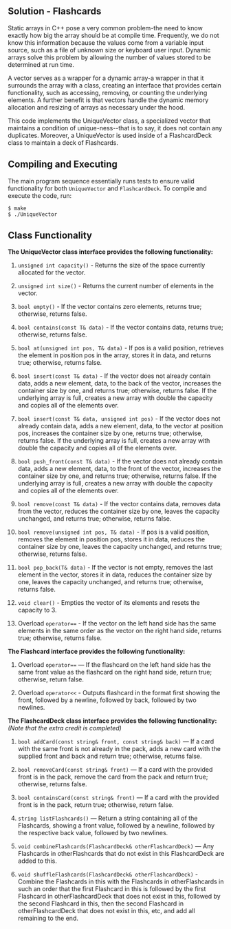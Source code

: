## Solution - Flashcards

Static arrays in C++ pose a very common problem-the need to know exactly how big the array should be at compile time. Frequently, we do not know this information because the values come from a variable input source, such as a file of unknown size or keyboard user input. Dynamic arrays solve this problem by allowing the number of values stored to be determined at run time.

A vector serves as a wrapper for a dynamic array-a wrapper in that it surrounds the array with a class, creating an interface that provides certain functionality, such as accessing, removing, or counting the underlying elements. A further benefit is that vectors handle the dynamic memory allocation and resizing of arrays as necessary under the hood.

This code implements the UniqueVector class, a specialized vector that maintains a condition of unique-ness--that is to say, it does not contain any duplicates. Moreover, a UniqueVector is used inside of a FlashcardDeck class to maintain a deck of Flashcards.

## Compiling and Executing

The main program sequence essentially runs tests to ensure valid functionality for both `UniqueVector` and `FlashcardDeck`. To compile and execute the code, run:

```
$ make
$ ./UniqueVector
```

## Class Functionality

**The UniqueVector class interface provides the following functionality:**

1.	`unsigned int capacity()` - Returns the size of the space currently allocated for the vector.

2.	`unsigned int size()` - Returns the current number of elements in the vector.

3.	`bool empty()` - If the vector contains zero elements, returns true; otherwise, returns false.

4.	`bool contains(const T& data)` - If the vector contains data, returns true; otherwise, returns false.

5.	`bool at(unsigned int pos, T& data)` - If pos is a valid position, retrieves the element in position pos in the array, stores it in data, and returns true; otherwise, returns false.

6.	`bool insert(const T& data)` - If the vector does not already contain data, adds a new element, data, to the back of the vector, increases the container size by one, and returns true; otherwise, returns false. If the underlying array is full, creates a new array with double the capacity and copies all of the elements over.

7.	`bool insert(const T& data, unsigned int pos)` - If the vector does not already contain data, adds a new element, data, to the vector at position pos, increases the container size by one, returns true; otherwise, returns false. If the underlying array is full, creates a new array with double the capacity and copies all of the elements over.

8.	`bool push_front(const T& data)` - If the vector does not already contain data, adds a new element, data, to the front of the vector, increases the container size by one, and returns true; otherwise, returns false. If the underlying array is full, creates a new array with double the capacity and copies all of the elements over.

9.	`bool remove(const T& data)` - If the vector contains data, removes data from the vector, reduces the container size by one, leaves the capacity unchanged, and returns true; otherwise, returns false.

10.	`bool remove(unsigned int pos, T& data)` - If pos is a valid position, removes the element in position pos, stores it in data, reduces the container size by one, leaves the capacity unchanged, and returns true; otherwise, returns false.

11.	`bool pop_back(T& data)` - If the vector is not empty, removes the last element in the vector, stores it in data, reduces the container size by one, leaves the capacity unchanged, and returns true; otherwise, returns false.

12.	`void clear()` - Empties the vector of its elements and resets the capacity to 3.

13.	Overload `operator==` - If the vector on the left hand side has the same elements in the same order as the vector on the right hand side, returns true; otherwise, returns false.

**The Flashcard interface provides the following functionality:**

1.	Overload `operator==` — If the flashcard on the left hand side has the same front value as the flashcard on the right hand side, return true; otherwise, return false.

2. 	Overload `operator<<` - Outputs flashcard in the format first showing the front, followed by a newline, followed by back, followed by two newlines.

**The FlashcardDeck class interface provides the following functionality:** _(Note that the extra credit is completed)_

1.	`bool addCard(const string& front, const string& back)` — If a card with the same front is not already in the pack, adds a new card with the supplied front and back and return true; otherwise, returns false.
2.	`bool removeCard(const string& front)` — If a card with the provided front is in the pack, remove the card from the pack and return true; otherwise, returns false.
3.	`bool containsCard(const string& front)` — If a card with the provided front is in the pack, return true; otherwise, return false.
4.	`string listFlashcards()` — Return a string containing all of the Flashcards, showing a front value, followed by a newline, followed by the respective back value, followed by two newlines.

5.	`void combineFlashcards(FlashcardDeck& otherFlashcardDeck)`  — Any Flashcards in otherFlashcards that do not exist in this FlashcardDeck are added to this.

6. 	`void shuffleFlashcards(FlashcardDeck& otherFlashcardDeck)` - Combine the Flashcards in this with the Flashcards in otherFlashcards in such an order that the first Flashcard in this is followed by the first Flashcard in otherFlashcardDeck that does not exist in this, followed by the second Flashcard in this, then the second Flashcard in otherFlashcardDeck that does not exist in this, etc, and add all remaining to the end.
